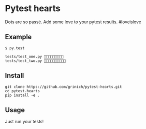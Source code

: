 # Pytest hearts

Dots are so passé. Add some love to your pytest results. #loveislove


## Example

```
$ py.test

tests/test_one.py 💚💚💚💚💚💚💚💚💚
tests/test_two.py 💚💚💚💚💚💚💚💔💚💔
```


## Install


```
git clone https://github.com/grinich/pytest-hearts.git
cd pytest-hearts
pip install -e .
```


## Usage

Just run your tests!


